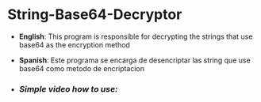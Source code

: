 # String-Base64-Decryptor
- **English**: This program is responsible for decrypting the strings that use base64 as the encryption method
- **Spanish**: Este programa se encarga de desencriptar las string que use base64 como metodo de encriptacion

- ### _**Simple video how to use:**_
